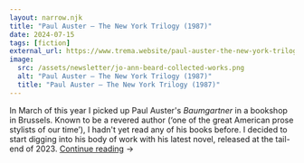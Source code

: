 ```yaml
---
layout: narrow.njk
title: "Paul Auster – The New York Trilogy (1987)"
date: 2024-07-15
tags: [fiction]
external_url: https://www.trema.website/paul-auster-the-new-york-trilogy-1987?ref=daniel.pizza
image:
  src: /assets/newsletter/jo-ann-beard-collected-works.png
  alt: "Paul Auster – The New York Trilogy (1987)"
  title: "Paul Auster – The New York Trilogy (1987)"
---
```


In March of this year I picked up Paul Auster's _Baumgartner_ in a bookshop in Brussels. Known to be a revered author (‘one of the great American prose stylists of our time’), I hadn't yet read any of his books before. I decided to start digging into his body of work with his latest novel, released at the tail-end of 2023. <a href="{{ external_url }}" title="Read my recommendation for Every Man for Himself and God Against All by Werner Herzog." rel="external" target="_blank">Continue reading</a> →